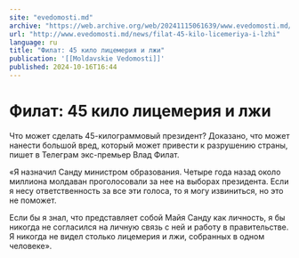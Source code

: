 ```yaml
---
site: "evedomosti.md"
archive: "https://web.archive.org/web/20241115061639/www.evedomosti.md/news/filat-45-kilo-licemeriya-i-lzhi"
url: "http://www.evedomosti.md/news/filat-45-kilo-licemeriya-i-lzhi"
language: ru
title: "Филат: 45 кило лицемерия и лжи"
publication: '[[Moldavskie Vedomosti]]'
published: 2024-10-16T16:44
---
```


# Филат: 45 кило лицемерия и лжи

Что может сделать 45-килограммовый президент? Доказано, что может нанести большой вред, который может привести к разрушению страны, пишет в Телеграм экс-премьер Влад Филат.

«Я назначил Санду министром образования. Четыре года назад около миллиона молдаван проголосовали за нее на выборах президента. Если я несу ответственность за все эти голоса, то я могу извиниться, но это не поможет.

Если бы я знал, что представляет собой Майя Санду как личность, я бы никогда не согласился на личную связь с ней и работу в правительстве. Я никогда не видел столько лицемерия и лжи, собранных в одном человеке».